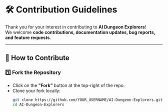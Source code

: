 # 🛠 Contribution Guidelines

Thank you for your interest in contributing to **AI Dungeon Explorers**!  
We welcome **code contributions, documentation updates, bug reports, and feature requests**.  

---

## 📌 How to Contribute

### **1️⃣ Fork the Repository**
- Click on the **"Fork"** button at the top-right of the repo.
- Clone your fork locally:
  ```bash
  git clone https://github.com/YOUR_USERNAME/AI-Dungeon-Explorers.git
  cd AI-Dungeon-Explorers
